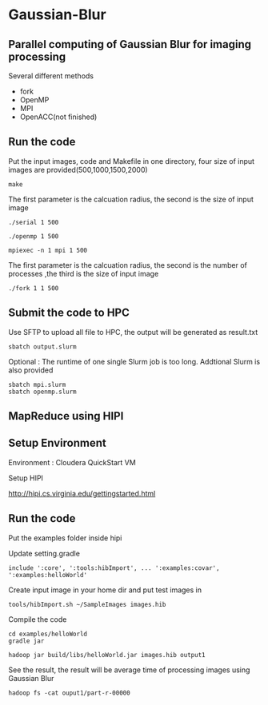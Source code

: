 # Gaussian-Blur
## Parallel computing of Gaussian Blur for imaging processing 
Several different methods

* fork
* OpenMP
* MPI
* OpenACC(not finished)

## Run the code
Put the input images, code and Makefile in one directory, four size of input images are provided(500,1000,1500,2000)

```
make

```
The first parameter is the calcuation radius, the second is the size of input image

```
./serial 1 500 

./openmp 1 500

mpiexec -n 1 mpi 1 500
```

The first parameter is the calcuation radius, the second is the number of processes ,the third is the size of input image

```
./fork 1 1 500
```

## Submit the code to HPC
Use SFTP to upload all file to HPC, the output will be generated as result.txt

```
sbatch output.slurm
```

Optional : The runtime of one single Slurm job is too long. Addtional Slurm is also provided

```
sbatch mpi.slurm
sbatch openmp.slurm
```

## MapReduce using HIPI

## Setup Environment 

Environment : Cloudera QuickStart VM

Setup HIPI

http://hipi.cs.virginia.edu/gettingstarted.html

## Run the code

Put the examples folder inside hipi

Update setting.gradle

```
include ':core', ':tools:hibImport', ... ':examples:covar', ':examples:helloWorld'
```

Create input image in your home dir and put test images in


```
tools/hibImport.sh ~/SampleImages images.hib
```

Compile the code 

```
cd examples/helloWorld
gradle jar

hadoop jar build/libs/helloWorld.jar images.hib output1

```

See the result, the result will be average time of processing images using Gaussian Blur

```
hadoop fs -cat ouput1/part-r-00000
```
